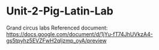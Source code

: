 # Unit-2-Pig-Latin-Lab
Grand circus labs
Referenced document: https://docs.google.com/document/d/1jYu-fT74JhUVkzA4-gs5tpyhz5EVZFwH2qljzmp_oyA/preview
